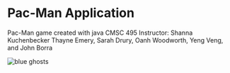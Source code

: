 # Pac-Man Application

Pac-Man game created with java
CMSC 495
Instructor: Shanna Kuchenbecker 
Thayne Emery, Sarah Drury, Oanh Woodworth, Yeng Veng, and John Borra

![blue ghosts](https://user-images.githubusercontent.com/22477855/223236802-0eb2ffe3-cc4d-46aa-bd36-eb40c3ae19ec.png)
